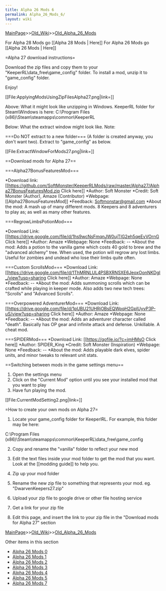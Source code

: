 ```yaml
---
title: Alpha 26 Mods 6
permalink: Alpha_26_Mods_6/
layout: wiki
---
```


[MainPage](/keeperrl_wiki/ "wikilink")>>[Old_Wiki](/keeperrl_wiki/Old_Wiki "wikilink")>>[Old_Alpha_26_Mods](/keeperrl_wiki/Old_Alpha_26_Mods "wikilink")

For Alpha 28 Mods go [[Alpha 28 Mods | Here]]
For Alpha 26 Mods go [[Alpha 26 Mods | Here]]

=Alpha 27 download instructions=

Download the zip files and copy them to your &quot;KeeperRL\data_free\game_config&quot; folder. To install a mod, unzip it to &quot;game_config&quot; folder.

Enjoy!

[[File:ApplyingModsUsingZipFilesAlpha27.png|link=]]

Above: What it might look like unzipping in Windows.
 KeeperRL folder for Steam\Windows is here: C:\Program Files (x86)\Steam\steamapps\common\KeeperRL

Below: What the extract window might look like. Note:

===Do NOT extract to a new folder===
(A folder is created anyway, you don't want two). Extract to &quot;game_config&quot; as below.

[[File:ExtractWindowForMods27.png|link=]]

==Download mods for Alpha 27==

===Alpha27BonusFeaturesMod===

*Download link: [[https://github.com/SoftMonster/KeeperRLMods/raw/master/Alpha27/Alpha27BonusFeaturesMod.zip Click here]]
*Author: Soft Monster
*Credit: Soft Monster (Author), Amaze (Contributor)
*Webpage: [[Alpha27BonusFeaturesMod]] 
*Feedback: Softmonstar@gmail.com
*About the mod: A mash up of many different mods. 8 Keepers and 8 adventurers to play as; as well as many other features.

===RegrowLimbsPotionMod===

*Download Link: [[https://drive.google.com/file/d/1hs9wcNsFmqnJW0ujTIG2eh5qeEvVOrnG Click here]]
*Author: Amaze
*Webpage: None
*Feedback: --
*About the mod: Adds a potion to the vanilla game which costs 40 gold to brew and the &quot;advanced alchemy&quot; tree. When used, the potion will regrow any lost limbs. Useful for zombies and undead who lose their limbs quite often.

===Custom ScrollsMod===
*Download Link: [[https://drive.google.com/file/d/1ThMRNLUL4PSBXRNSXE6JeoxOonNKDgI_/view?usp=sharing Click here]]
*Author: Amaze
*Webpage: None
*Feedback: --
*About the mod: Adds summoning scrolls which can be crafted while playing in keeper mode. Also adds two new tech trees: &quot;Scrolls&quot; and &quot;Advanced Scrolls&quot;.

===Overpowered AdventurerMod===
*Download Link: [[https://drive.google.com/file/d/1pUBU21UHRjOBsEQWpqH2GpIUyvP3P-uS/view?usp=sharing Click here]]
*Author: Amaze
*Webpage: None
*Feedback: --
*About the mod: Adds an adventurer character called &quot;death&quot;. Basically has OP gear and infinite attack and defense. Unkillable. A cheat mod.

===SPIDERMod===
*Download Link: [[https://gofile.io/?c=imHMsO Click here]]
*Author: SPIDER_King
*Credit: Soft Monster (Inspiration)
*Webpage: None
*Feedback: --
*About the mod: Adds playable dark elves, spider units, and minor tweaks to relevant unit stats.

==Switching between mods in the game settings menu==
1) Open the settings menu
2) Click on the &quot;Current Mod&quot; option until you see your installed mod that you want to play
3) Have fun playing the mod.

[[File:CurrentModSetting2.png|link=]]

=How to create your own mods on Alpha 27=
1) Locate your game_config folder for KeeperlRL. For example, this folder may be here:

C:\Program Files (x86)\Steam\steamapps\common\KeeperRL\data_free\game_config

2) Copy and rename the &quot;vanilla&quot; folder to reflect your new mod

2) Edit the text files inside your mod folder to get the mod that you want. Look at the [[modding guide]] to help you.

3) Zip up your mod folder

4) Rename the new zip file to something that represents your mod. eg. &quot;DwarvenKeepers27.zip&quot;

5) Upload your zip file to google drive or other file hosting service

6) Get a link for your zip file

7) Edit this page, and insert the link to your zip file in the &quot;Download mods for Alpha 27&quot; section

[MainPage](/keeperrl_wiki/ "wikilink")>>[Old_Wiki](/keeperrl_wiki/Old_Wiki "wikilink")>>[Old_Alpha_26_Mods](/keeperrl_wiki/Old_Alpha_26_Mods "wikilink")

Other items in this section
-    [Alpha 26 Mods 0](/keeperrl_wiki/Alpha_26_Mods_0 "wikilink")
-    [Alpha 26 Mods 1](/keeperrl_wiki/Alpha_26_Mods_1 "wikilink")
-    [Alpha 26 Mods 2](/keeperrl_wiki/Alpha_26_Mods_2 "wikilink")
-    [Alpha 26 Mods 3](/keeperrl_wiki/Alpha_26_Mods_3 "wikilink")
-    [Alpha 26 Mods 4](/keeperrl_wiki/Alpha_26_Mods_4 "wikilink")
-    [Alpha 26 Mods 5](/keeperrl_wiki/Alpha_26_Mods_5 "wikilink")
-    [Alpha 26 Mods 7](/keeperrl_wiki/Alpha_26_Mods_7 "wikilink")
